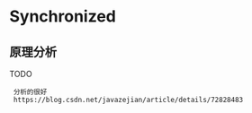 # Synchronized 
## 原理分析
TODO 
```
 分析的很好
 https://blog.csdn.net/javazejian/article/details/72828483
```
